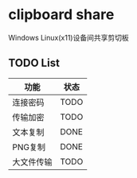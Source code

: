 # clipboard share

Windows  Linux(x11)设备间共享剪切板

## TODO List

| 功能 | 状态|
|---|---|
| 连接密码 | TODO |
| 传输加密 | TODO |
| 文本复制 | DONE |
| PNG复制 | DONE |
| 大文件传输 | TODO |
